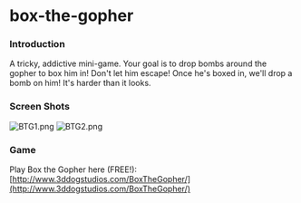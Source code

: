 # box-the-gopher

### Introduction

A tricky, addictive mini-game. Your goal is to drop bombs around the gopher to box him in! Don't let him escape! Once he's boxed in, we'll drop a bomb on him! It's harder than it looks.

### Screen Shots

![BTG1.png](../.gitbook/assets/migrated\_media-BTG1.png) ![BTG2.png](../.gitbook/assets/migrated\_media-BTG2.png)

### Game

Play Box the Gopher here (FREE!): [http://www.3ddogstudios.com/BoxTheGopher/](http://www.3ddogstudios.com/BoxTheGopher/)

